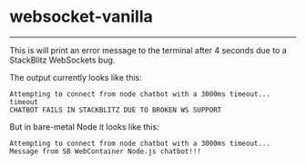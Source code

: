 # websocket-vanilla

---

This is will print an error message to the terminal after 4 seconds
due to a StackBlitz WebSockets bug.

The output currently looks like this:

```
Attempting to connect from node chatbot with a 3000ms timeout...
timeout
CHATBOT FAILS IN STACKBLITZ DUE TO BROKEN WS SUPPORT
```

But in bare-metal Node it looks like this:

```
Attempting to connect from node chatbot with a 3000ms timeout...
Message from SB WebContainer Node.js chatbot!!!
```
